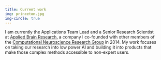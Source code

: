 ```yaml
---
title: Current work
img: princeton.jpg
img-circle: true
---
```


I am currently the Applications Team Lead and a Senior Research Scientist at 
[Applied Brain Research](https://appliedbrainresearch.com/), 
a company I co-founded with other members of the 
[Computational Neuroscience Research Group](http://compneuro.uwaterloo.ca) in 2014.
My work focuses on taking our research into low power AI and building it
into products that make those complex methods accessible to non-expert users.
